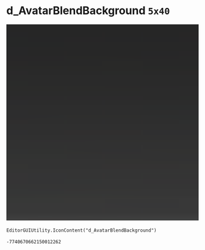 # d_AvatarBlendBackground `5x40`
<img src="/img/d_AvatarBlendBackground.png" width=512 height=512>

``` CSharp
EditorGUIUtility.IconContent("d_AvatarBlendBackground")
```
```
-7740670662150012262
```
